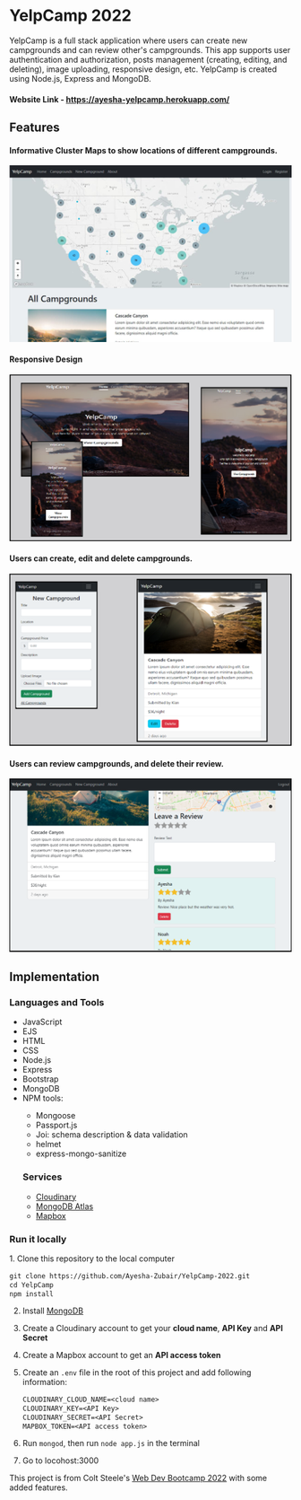 <h1>YelpCamp 2022</h1>

<p>YelpCamp is a full stack application where users can create new campgrounds and can review other's campgrounds. This app supports user authentication and authorization, posts management (creating, editing, and deleting), image uploading, responsive design, etc. YelpCamp is created using Node.js, Express and MongoDB.</p>

<h4>Website Link - <a href="https://ayesha-yelpcamp.herokuapp.com/">https://ayesha-yelpcamp.herokuapp.com/</a></h4>

<h2>Features</h2>

<h4>Informative Cluster Maps to show locations of different campgrounds.</h4>

<img src="/images/index.JPG">

<h4>Responsive Design</h4>

<img src="/images/responsive.png">

<h4>Users can create, edit and delete campgrounds.</h4>

<img src="/images/new.png">

<h4>Users can review campgrounds, and delete their review.</h4>

<img src="/images/reviews.png">

<h2>Implementation</h2>

<h3>Languages and Tools</h3>
<ul>
<li>JavaScript</li>
<li>EJS</li>
<li>HTML</li>
<li>CSS</li>
<li>Node.js</li>
<li>Express</li>
<li>Bootstrap</li>
<li>MongoDB</li>
<li>NPM tools:</li>
<ul>
<li>Mongoose</li>
<li>Passport.js</li>
<li>Joi: schema description & data validation</li>
<li>helmet</li>
<li>express-mongo-sanitize</li>
</ul>

<h3>Services</h3>
<ul>
<li><a href="https://cloudinary.com/">Cloudinary<a></li>
<li><a href="https://www.mongodb.com/atlas/database">MongoDB Atlas<a></li>
<li><a href="https://www.mapbox.com/">Mapbox<a></li>
</ul>
</ul>

  <h3>Run it locally</h3>
1. Clone this repository to the local computer

   ```
   git clone https://github.com/Ayesha-Zubair/YelpCamp-2022.git
   cd YelpCamp
   npm install 
   ```

2. Install [MongoDB](https://www.mongodb.com/)

3. Create a Cloudinary account to get your **cloud name**, **API Key** and **API Secret**

4. Create a Mapbox account to get an **API access token**

5. Create an `.env` file in the root of this project and add following information:

   ```
   CLOUDINARY_CLOUD_NAME=<cloud name>
   CLOUDINARY_KEY=<API Key>
   CLOUDINARY_SECRET=<API Secret>
   MAPBOX_TOKEN=<API access token>
   ```

6. Run `mongod`, then run  `node app.js` in the terminal
7. Go to locohost:3000
  

<p> This project is from Colt Steele's <a href="https://www.udemy.com/course/the-web-developer-bootcamp/"> Web Dev Bootcamp 2022</a> with some added features.</p>
